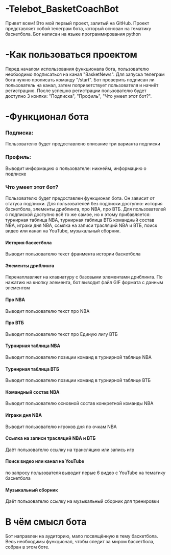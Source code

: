 # -Telebot_BasketCoachBot

Привет всем! Это мой первый проект, залитый на GitHub. Проект представляет собой телеграм бота, который основан на тематику баскетбола. Бот написан на языке программирования python

# -Как пользоваться проектом
Перед началом использования функционала бота, пользователю необходимо подписаться на канал "BasketNews". Для запуска телеграм бота нужно прописать команду "/start". Бот проверить подписан ли пользователь на канал, затем поприветствует пользователя и начнёт регистрацию. После успешно регистрации пользователю будет доступно 3 конпки: "Подписка", "Профиль", "Что умеет этот бот?".

# -Функционал бота

### Подписка:
 Пользователю будет предоставлено описание три варианта подписки

### Профиль:
 Выводит информацию о пользователе: никнейм, информацию о подписке
 
### Что умеет этот бот?
 Пользователю будет предоставлен функционал бота. Он зависит от статуса подписки. Для пользователей без подписки доступно: история баскетбола, элементы дриблинга, про NBA, про ВТБ. Для пользователей с подпиской доступно всё то же самое, но к этому прибавляется: турнирная таблица NBA, турнирная таблица ВТБ
командный состав NBA, играки дня NBA, ссылка на записи трасляций NBA и ВТБ, поиск видео или канал на YouTube, музыкальный сборник.

#### История баскетбола
 Выводит пользователю текст франмента истории баскетбола 
#### Элементы дриблинга
 Перенаплавляет на клавиатуру с базовыми элементами дриблинга. По нажатию на кнопку элемента, бот выводит файл GIF формата с данным элементом
#### Про NBA
 Выводит пользователю текст про NBA 
#### Про ВТБ
 Выводит пользователю текст про Единую лигу ВТБ 
#### Турнирная таблица NBA
 Выводит пользователю позиции команд в турнирной таблице NBA
#### Турнирная таблица ВТБ
 Выводит пользователю позиции команд в турнирной таблице ВТБ 
#### Командный состав NBA
 Выводит пользователю основной состав конкретной команды NBA
#### Играки дня NBA
 Выводит пользователю игроков дня по очкам NBA
#### Ссылка на записи трасляций NBA и ВТБ
 Даёт пользователю ссылку на трансляцию или запись игр
#### Поиск видео или канал на YouTube
 по запросу пользователя выводит перые 6 видео с YouTube на тематику баскетбола
#### Музыкальный сборник
 Даёт пользователю ссылку на музыкальный сборник для тренировки 

# В чём смысл бота
 Бот направлен на аудиторию, мало посвящённую в тему баскетбола. Весь необходимы функционал, чтобы следит за миром баскетбола, собран в этом боте. 
